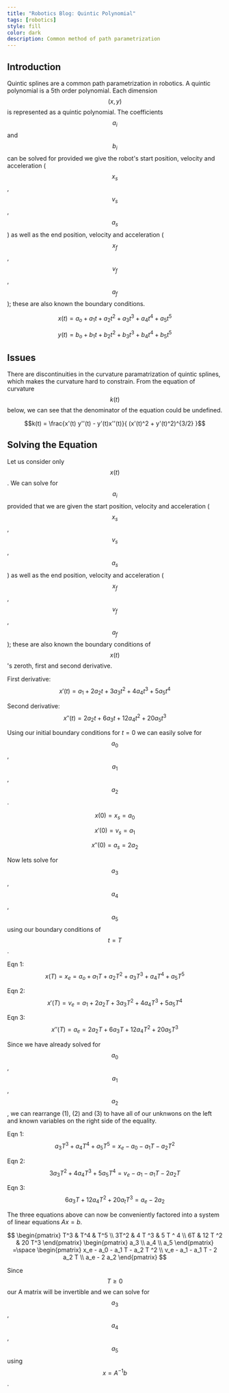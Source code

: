 ```yaml
---
title: "Robotics Blog: Quintic Polynomial"
tags: [robotics]
style: fill
color: dark
description: Common method of path parametrization
---
```

<script src="https://cdn.mathjax.org/mathjax/latest/MathJax.js?config=TeX-AMS-MML_HTMLorMML" type="text/javascript"></script>
## Introduction
Quintic splines are a common path parametrization in robotics. A quintic polynomial is a 5th order polynomial. Each dimension $$(x, y)$$ is represented as a quintic polynomial. The coefficients $$a_i$$ and $$b_i$$ can be solved for provided we give the robot's start position, velocity and acceleration ($$x_s$$, $$v_s$$, $$a_s$$) as well as the end position, velocity and acceleration ($$x_f$$, $$v_f$$, $$a_f$$); these are also known the boundary conditions.

$$x(t) = a_o + a_1 t + a_2 t ^2 + a_3 t ^ 3 + a_4 t ^ 4 + a_5 t^5   $$

$$y(t) = b_o + b_1 t + b_2 t ^2 + b_3 t ^ 3 + b_4 t ^ 4 + b_5 t^5   $$

## Issues
There are discontinuities in the curvature paramatrization of quintic splines, which makes the curvature hard to constrain. From the equation of curvature $$k(t)$$ below, we can see that the denominator of the equation could be undefined.

$$k(t) = \frac{x'(t) y''(t) - y'(t)x''(t)}{ (x'(t)^2 + y'(t)^2)^{3/2}  }$$

## Solving the Equation
Let us consider only $$x(t)$$. We can solve for $$a_i$$ provided that we are given the start position, velocity and acceleration ($$x_s$$, $$v_s$$, $$a_s$$) as well as the end position, velocity and acceleration ($$x_f$$, $$v_f$$, $$a_f$$); these are also known the boundary conditions of $$x(t)$$ 's zeroth, first and second derivative.

First derivative:
$$x'(t) = a_1 + 2 a_2 t  + 3 a_3 t ^ 2 + 4 a_4 t ^ 3 + 5 a_5 t^ 4   $$

Second derivative:
$$x''(t) = 2 a_2 t  +  6 a_3 t + 12 a_4 t ^ 2 + 20 a_5 t^ 3    $$

Using our initial boundary conditions for $t = 0$ we can easily solve for $$a_0$$, $$a_1$$, $$a_2$$.

$$x(0) = x_s = a_0 $$

$$x'(0) = v_s = a_1 $$

$$x''(0) = a_s = 2 a_2 $$

Now lets solve for $$a_3$$, $$a_4$$, $$a_5$$ using our boundary conditions of $$t = T$$.

Eqn 1:  $$x(T) = x_e = a_o + a_1 T + a_2 T ^2 + a_3 T ^ 3 + a_4 T ^ 4 + a_5 T^5   $$

Eqn 2: $$x'(T) = v_e = a_1 + 2 a_2 T  + 3 a_3 T ^ 2 + 4 a_4 T ^ 3 + 5 a_5 T^ 4   $$

Eqn 3: $$x''(T) = a_e = 2 a_2 T  +  6 a_3 T + 12 a_4 T ^ 2 + 20 a_5 T^ 3    $$

Since we have already solved for $$a_0$$, $$a_1$$, $$a_2$$, we can rearrange (1), (2) and (3) to have all of our unknwons on the left and known variables on the right side of the equality.

Eqn 1:  $$ a_3 T ^ 3 + a_4 T ^ 4 + a_5 T^5  = x_e - a_0 - a_1 T - a_2 T ^2  $$

Eqn 2:  $$ 3 a_3 T ^ 2 + 4 a_4 T ^ 3 + 5 a_5 T^4  = v_e - a_1 - a_1 T - 2 a_2 T $$

Eqn 3:  $$ 6 a_3 T + 12 a_4 T ^ 2 + 20 a_t T^3 = a_e - 2 a_2 $$

The three equations above can now be conveniently factored into a system of linear equations $Ax=b$.

$$
\begin{pmatrix}
T^3 & T^4 & T^5 \\
3T^2 & 4 T ^3 & 5 T ^ 4 \\
6T & 12 T ^2 & 20 T^3
\end{pmatrix}
\begin{pmatrix}
a_3 \\
a_4 \\
a_5
\end{pmatrix}
=\space
\begin{pmatrix}
x_e - a_0 - a_1 T - a_2 T ^2 \\
v_e - a_1 - a_1 T - 2 a_2 T \\
a_e - 2 a_2
\end{pmatrix}
$$

Since $$T \geq 0$$ our A matrix will be invertible and we can solve for $$a_3$$, $$a_4$$, $$a_5$$ using $$x = A^{-1} b$$.


